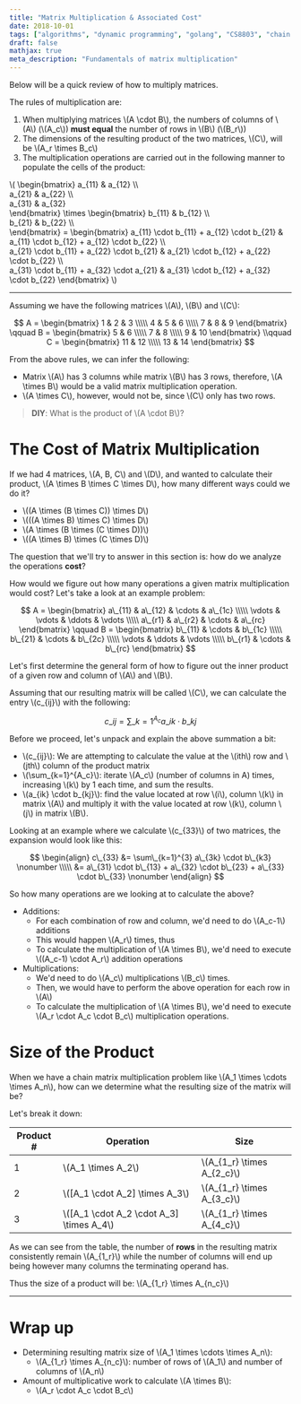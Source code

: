 ```yaml
---
title: "Matrix Multiplication & Associated Cost"
date: 2018-10-01
tags: ["algorithms", "dynamic programming", "golang", "CS8803", "chain matrix multiplication", "fundamentals"]
draft: false
mathjax: true
meta_description: "Fundamentals of matrix multiplication"
---
```


Below will be a quick review of how to multiply matrices. 

The rules of multiplication are:

1. When multiplying matrices \\(A \cdot B\\), the numbers of columns of \\(A\\) 
  (\\(A_c\\)) __must equal__ the number of rows in \\(B\\) (\\(B_r\\))
1. The dimensions of the resulting product of the two matrices, \\(C\\), will be 
  \\(A_r \times B_c\\)
1. The multiplication operations are carried out in the following manner to populate
  the cells of the product:

  \\( 
    \begin{bmatrix}
      a\_{11} & a\_{12} \\\\\
      a\_{21} & a\_{22} \\\\\
      a\_{31} & a\_{32}  
    \end{bmatrix}
    \times
    \begin{bmatrix}
      b\_{11} & b\_{12} \\\\\
      b\_{21} & b\_{22} \\\\\
    \end{bmatrix}
    =
    \begin{bmatrix}
      a\_{11} \cdot b\_{11} + a\_{12} \cdot b\_{21} & a\_{11} \cdot b\_{12} + a\_{12} \cdot b\_{22} \\\\\
      a\_{21} \cdot b\_{11} + a\_{22} \cdot b\_{21} & a\_{21} \cdot b\_{12} + a\_{22} \cdot b\_{22} \\\\\
      a\_{31} \cdot b\_{11} + a\_{32} \cdot a\_{21} & a\_{31} \cdot b\_{12} + a\_{32} \cdot b\_{22}
    \end{bmatrix}
  \\)

---

Assuming we have the following matrices \\(A\\), \\(B\\) and \\(C\\):

$$
A =
  \begin{bmatrix}
    1 & 2 & 3 \\\\\
    4 & 5 & 6 \\\\\
    7 & 8 & 9
  \end{bmatrix} \qquad
B =
  \begin{bmatrix}
    5 & 6 \\\\\
    7 & 8 \\\\\
    9 & 10
  \end{bmatrix} \\qquad
C =
  \begin{bmatrix}
    11 & 12 \\\\\
    13 & 14
  \end{bmatrix}
$$

From the above rules, we can infer the following:

* Matrix \\(A\\) has 3 columns while matrix \\(B\\) has 3 rows, therefore, 
  \\(A \times B\\) would be a valid matrix multiplication operation. 
* \\(A \times C\\), however, would not be, since \\(C\\) only has two rows.

> __DIY__: What is the product of \\(A \cdot B\\)?

# The Cost of Matrix Multiplication
If we had 4 matrices, \\(A, B, C\\) and \\(D\\), and wanted to calculate their product, 
\\(A \times B \times C \times D\\), how many different ways could we do it?

* \\((A \times (B \times C)) \times D\\)
* \\(((A \times B) \times C) \times D\\)
* \\(A \times (B \times (C \times D))\\)
* \\((A \times B) \times (C \times D)\\)

The question that we'll try to answer in this section is: how do we analyze the 
operations __cost__?

How would we figure out how many operations a given matrix multiplication would cost?
Let's take a look at an example problem:

$$
A =
  \begin{bmatrix}
    a\_{11} & a\_{12} & \cdots & a\_{1c} \\\\\
    \vdots & \vdots & \ddots & \vdots \\\\\
    a\_{r1} & a\_{r2} & \cdots & a\_{rc}
  \end{bmatrix} \qquad
B =
  \begin{bmatrix}
    b\_{11} & \cdots & b\_{1c} \\\\\
    b\_{21} & \cdots & b\_{2c} \\\\\ 
    \vdots & \ddots & \vdots \\\\\
    b\_{r1} & \cdots & b\_{rc}
  \end{bmatrix}
$$

Let's first determine the general form of how to figure out the inner product of 
a given row and column of \\(A\\) and \\(B\\). 

Assuming that our resulting matrix will be called \\(C\\), we can calculate the
entry \\(c\_{ij}\\) with the following:

$$
c\_{ij} = \sum\_{k=1}^{A_c} a\_{ik} \cdot b\_{kj}
$$

Before we proceed, let's unpack and explain the above summation a bit:

* \\(c\_{ij}\\): We are attempting to calculate the value at the \\(ith\\) row 
  and \\(jth\\) column of the product matrix
* \\(\sum\_{k=1}^{A_c}\\): iterate \\(A_c\\) (number of columns in A) times, 
  increasing \\(k\\) by 1 each time, and sum the results.
* \\(a\_{ik} \cdot b\_{kj}\\): find the value located at row \\(i\\), column \\(k\\)
  in matrix \\(A\\) and multiply it with the value located at row \\(k\\), 
  column \\(j\\) in matrix \\(B\\).

Looking at an example where we calculate \\(c\_{33}\\) of two matrices, the 
expansion would look like this:

$$
\begin{align}
  c\_{33} &= \sum\_{k=1}^{3} a\_{3k} \cdot b\_{k3} \nonumber \\\\\
  &= a\_{31} \cdot b\_{13} + a\_{32} \cdot b\_{23} + a\_{33} \cdot b\_{33} \nonumber
\end{align}
$$

So how many operations are we looking at to calculate the above?

* Additions:
    * For each combination of row and column, we'd need to do \\(A_c-1\\) additions
    * This would happen \\(A_r\\) times, thus
    * To calculate the multiplication of \\(A \times B\\), we'd need to execute
      \\((A_c-1) \cdot A_r\\) addition operations
* Multiplications:
    * We'd need to do \\(A_c\\) multiplications \\(B_c\\) times.
    * Then, we would have to perform the above operation for each row in \\(A\\)
    * To calculate the multiplication of \\(A \times B\\), we'd need to execute 
      \\(A_r \cdot A_c \cdot B_c\\) multiplication operations.

# Size of the Product

When we have a chain matrix multiplication problem like
\\(A_1 \times \cdots \times A_n\\), how can we determine what the resulting size
of the matrix will be?

Let's break it down:

Product # | Operation                                  | Size
----------|--------------------------------------------|-------------------------------
1         | \\(A_1 \times A_2\\)                       | \\(A\_{1_r} \times A\_{2_c}\\)
2         | \\([A_1 \cdot A_2] \times A_3\\)           | \\(A\_{1_r} \times A\_{3_c}\\)
3         | \\([A_1 \cdot A_2 \cdot A_3] \times A_4\\) | \\(A\_{1_r} \times A\_{4_c}\\)

As we can see from the table, the number of __rows__ in the resulting matrix consistently
remain \\(A\_{1_r}\\) while the number of columns will end up being however many columns
the terminating operand has.

Thus the size of a product will be: \\(A\_{1_r} \times A\_{n_c}\\)

---

# Wrap up

* Determining resulting matrix size of \\(A_1 \times \cdots \times A_n\\):
    * \\(A\_{1_r} \times A\_{n_c}\\): number of rows of \\(A_1\\) and
      number of columns of \\(A_n\\)
* Amount of multiplicative work to calculate \\(A \times B\\):
    * \\(A_r \cdot A_c \cdot B_c\\)
